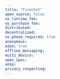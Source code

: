 ```yaml
---
title: "Firechat"
open_source: false
no_runtime_fee:
no_purchase_fee:
distributed:
decentralized:
no_phone_required: true
anonymous:
e2ee: true
offline_messaging:
multi_device:
open_spec:
aosp:
privacy_respecting:
---
```


